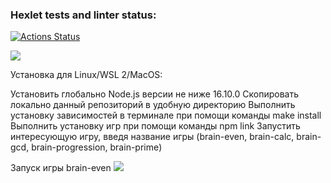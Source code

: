 ### Hexlet tests and linter status:
[![Actions Status](https://github.com/Vapiti/backend-project-44/workflows/hexlet-check/badge.svg)](https://github.com/Vapiti/backend-project-44/actions)

<a href="https://codeclimate.com/github/Vapiti/backend-project-44/maintainability"><img src="https://api.codeclimate.com/v1/badges/07937a058a3add0ccb6f/maintainability" /></a>

Установка для Linux/WSL 2/MacOS:

Установить глобально Node.js версии не ниже 16.10.0
Скопировать локально данный репозиторий в удобную директорию
Выполнить установку зависимостей в терминале при помощи команды make install
Выполнить установку игр при помощи команды npm link
Запустить интересующую игру, введя название игры (brain-even, brain-calc, brain-gcd, brain-progression, brain-prime)

Запуск игры brain-even
<a href="https://asciinema.org/a/555979" target="_blank"><img src="https://asciinema.org/a/555979.svg" /></a>

